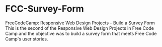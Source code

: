 # FCC-Survey-Form
 FreeCodeCamp: Responsive Web Design Projects - Build a Survey Form  This is the second of the Responsive Web Design Projects in Free Code Camp and the objective was to build a survey form that meets Free Code Camp's user stories.
